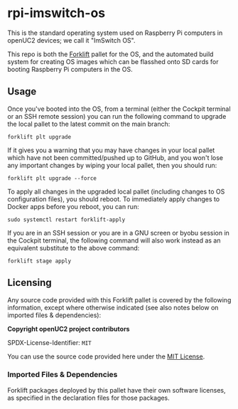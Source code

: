 # rpi-imswitch-os

This is the standard operating system used on Raspberry Pi computers in openUC2 devices; we call it
"ImSwitch OS".

This repo is both the [Forklift](https://github.com/PlanktoScope/forklift) pallet for the OS, and
the automated build system for creating OS images which can be flasshed onto SD cards for booting
Raspberry Pi computers in the OS.

## Usage

Once you've booted into the OS, from a terminal (either the Cockpit terminal or an SSH remote
session) you can run the following command to upgrade the local pallet to the latest commit on the
main branch:

```
forklift plt upgrade
```

If it gives you a warning that you may have changes in your local pallet which have not been
committed/pushed up to GitHub, and you won't lose any important changes by wiping your local pallet,
then you should run:

```
forklift plt upgrade --force
```

To apply all changes in the upgraded local pallet (including changes to OS configuration files),
you should reboot. To immediately apply changes to Docker apps before you reboot, you can run:

```
sudo systemctl restart forklift-apply
```

If you are in an SSH session or you are in a GNU screen or byobu session in the Cockpit terminal,
the following command will also work instead as an equivalent substitute to the above command:

```
forklift stage apply
```

## Licensing

Any source code provided with this Forklift pallet is covered by the following information, except
where otherwise indicated (see also notes below on imported files & dependencies):

**Copyright openUC2 project contributors**

SPDX-License-Identifier: `MIT`

You can use the source code provided here under the
[MIT License](https://spdx.org/licenses/MIT.html).

### Imported Files & Dependencies

Forklift packages deployed by this pallet have their own software licenses, as specified in the
declaration files for those packages.

